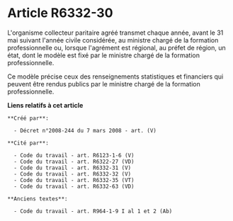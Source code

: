 # Article R6332-30

L'organisme collecteur paritaire agréé transmet chaque année, avant le 31 mai suivant l'année civile considérée, au ministre
chargé de la formation professionnelle ou, lorsque l'agrément est régional, au préfet de région, un état, dont le modèle est
fixé par le ministre chargé de la formation professionnelle.

Ce modèle précise ceux des renseignements statistiques et financiers qui peuvent être rendus publics par le ministre chargé
de la formation professionnelle.

**Liens relatifs à cet article**

	**Créé par**:

	  - Décret n°2008-244 du 7 mars 2008 - art. (V)

	**Cité par**:

	  - Code du travail - art. R6123-1-6 (V)
	  - Code du travail - art. R6322-27 (VD)
	  - Code du travail - art. R6332-31 (V)
	  - Code du travail - art. R6332-32 (V)
	  - Code du travail - art. R6332-35 (VT)
	  - Code du travail - art. R6332-63 (VD)

	**Anciens textes**:

	  - Code du travail - art. R964-1-9 I al 1 et 2 (Ab)
